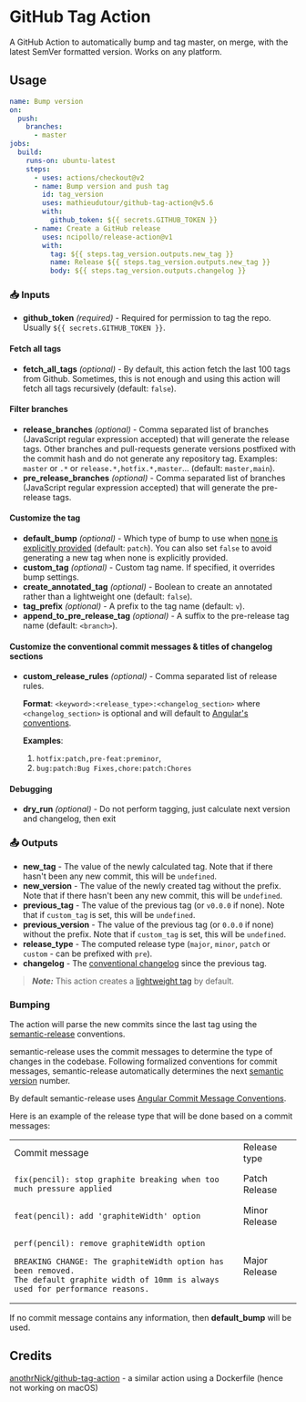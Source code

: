 # GitHub Tag Action

A GitHub Action to automatically bump and tag master, on merge, with the latest SemVer formatted version. Works on any platform.

## Usage

```yaml
name: Bump version
on:
  push:
    branches:
      - master
jobs:
  build:
    runs-on: ubuntu-latest
    steps:
      - uses: actions/checkout@v2
      - name: Bump version and push tag
        id: tag_version
        uses: mathieudutour/github-tag-action@v5.6
        with:
          github_token: ${{ secrets.GITHUB_TOKEN }}
      - name: Create a GitHub release
        uses: ncipollo/release-action@v1
        with:
          tag: ${{ steps.tag_version.outputs.new_tag }}
          name: Release ${{ steps.tag_version.outputs.new_tag }}
          body: ${{ steps.tag_version.outputs.changelog }}
```

### 📥 Inputs

- **github_token** _(required)_ - Required for permission to tag the repo. Usually `${{ secrets.GITHUB_TOKEN }}`.

#### Fetch all tags

- **fetch_all_tags** _(optional)_ - By default, this action fetch the last 100 tags from Github. Sometimes, this is not enough and using this action will fetch all tags recursively (default: `false`).

#### Filter branches

- **release_branches** _(optional)_ - Comma separated list of branches (JavaScript regular expression accepted) that will generate the release tags. Other branches and pull-requests generate versions postfixed with the commit hash and do not generate any repository tag. Examples: `master` or `.*` or `release.*,hotfix.*,master`... (default: `master,main`).
- **pre_release_branches** _(optional)_ - Comma separated list of branches (JavaScript regular expression accepted) that will generate the pre-release tags.

#### Customize the tag

- **default_bump** _(optional)_ - Which type of bump to use when [none is explicitly provided](#bumping) (default: `patch`). You can also set `false` to avoid generating a new tag when none is explicitly provided.
- **custom_tag** _(optional)_ - Custom tag name. If specified, it overrides bump settings.
- **create_annotated_tag** _(optional)_ - Boolean to create an annotated rather than a lightweight one (default: `false`).
- **tag_prefix** _(optional)_ - A prefix to the tag name (default: `v`).
- **append_to_pre_release_tag** _(optional)_ - A suffix to the pre-release tag name (default: `<branch>`).

#### Customize the conventional commit messages & titles of changelog sections

- **custom_release_rules** _(optional)_ - Comma separated list of release rules.

  __Format__: `<keyword>:<release_type>:<changelog_section>` where `<changelog_section>` is optional and will default to [Angular's conventions](https://github.com/conventional-changelog/conventional-changelog/tree/master/packages/conventional-changelog-angular).

  __Examples__:
    1. `hotfix:patch,pre-feat:preminor`,
    2. `bug:patch:Bug Fixes,chore:patch:Chores`

#### Debugging

- **dry_run** _(optional)_ - Do not perform tagging, just calculate next version and changelog, then exit

### 📤 Outputs

- **new_tag** - The value of the newly calculated tag. Note that if there hasn't been any new commit, this will be `undefined`.
- **new_version** - The value of the newly created tag without the prefix. Note that if there hasn't been any new commit, this will be `undefined`.
- **previous_tag** - The value of the previous tag (or `v0.0.0` if none). Note that if `custom_tag` is set, this will be `undefined`.
- **previous_version** - The value of the previous tag (or `0.0.0` if none) without the prefix. Note that if `custom_tag` is set, this will be `undefined`.
- **release_type** - The computed release type (`major`, `minor`, `patch` or `custom` - can be prefixed with `pre`).
- **changelog** - The [conventional changelog](https://github.com/conventional-changelog/conventional-changelog) since the previous tag.

> **_Note:_** This action creates a [lightweight tag](https://developer.github.com/v3/git/refs/#create-a-reference) by default.

### Bumping

The action will parse the new commits since the last tag using the [semantic-release](https://github.com/semantic-release/semantic-release) conventions.

semantic-release uses the commit messages to determine the type of changes in the codebase. Following formalized conventions for commit messages, semantic-release automatically determines the next [semantic version](https://semver.org) number.

By default semantic-release uses [Angular Commit Message Conventions](https://github.com/angular/angular.js/blob/master/DEVELOPERS.md#-git-commit-guidelines).

Here is an example of the release type that will be done based on a commit messages:

<table>
<tr>
<td> Commit message </td> <td> Release type </td>
</tr>
<tr>
<td>

```
fix(pencil): stop graphite breaking when too much pressure applied
```

</td>
<td>Patch Release</td>
</tr>
<tr>
<td>

```
feat(pencil): add 'graphiteWidth' option
```

</td>
<td>Minor Release</td>
</tr>
<tr>
<td>

```
perf(pencil): remove graphiteWidth option

BREAKING CHANGE: The graphiteWidth option has been removed.
The default graphite width of 10mm is always used for performance reasons.
```

</td>
<td>Major Release</td>
</tr>
</table>

If no commit message contains any information, then **default_bump** will be used.

## Credits

[anothrNick/github-tag-action](https://github.com/anothrNick/github-tag-action) - a similar action using a Dockerfile (hence not working on macOS)
